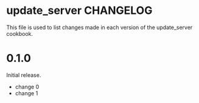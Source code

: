 # update_server CHANGELOG

This file is used to list changes made in each version of the update_server cookbook.

# 0.1.0

Initial release.

- change 0
- change 1

